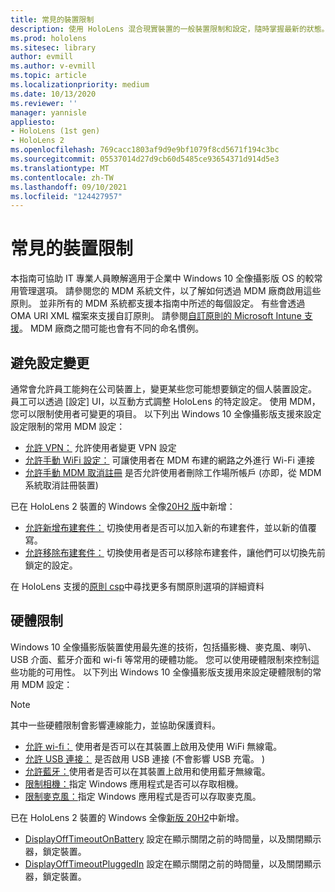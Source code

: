 ```yaml
---
title: 常見的裝置限制
description: 使用 HoloLens 混合現實裝置的一般裝置限制和設定，隨時掌握最新的狀態。
ms.prod: hololens
ms.sitesec: library
author: evmill
ms.author: v-evmill
ms.topic: article
ms.localizationpriority: medium
ms.date: 10/13/2020
ms.reviewer: ''
manager: yannisle
appliesto:
- HoloLens (1st gen)
- HoloLens 2
ms.openlocfilehash: 769cacc1803af9d9e9bf1079f8cd5671f194c3bc
ms.sourcegitcommit: 05537014d27d9cb60d5485ce93654371d914d5e3
ms.translationtype: MT
ms.contentlocale: zh-TW
ms.lasthandoff: 09/10/2021
ms.locfileid: "124427957"
---
```

# <a name="common-device-restrictions"></a>常見的裝置限制 

本指南可協助 IT 專業人員瞭解適用于企業中 Windows 10 全像攝影版 OS 的較常用管理選項。 請參閱您的 MDM 系統文件，以了解如何透過 MDM 廠商啟用這些原則。 並非所有的 MDM 系統都支援本指南中所述的每個設定。 有些會透過 OMA URI XML 檔案來支援自訂原則。 請參閱[自訂原則的 Microsoft Intune 支援](/mem/intune/configuration/custom-settings-windows-10)。 MDM 廠商之間可能也會有不同的命名慣例。

## <a name="prevent-changing-of-settings"></a>避免設定變更
通常會允許員工能夠在公司裝置上，變更某些您可能想要鎖定的個人裝置設定。 員工可以透過 [設定] UI，以互動方式調整 HoloLens 的特定設定。 使用 MDM，您可以限制使用者可變更的項目。 以下列出 Windows 10 全像攝影版支援來設定設定限制的常用 MDM 設定：
-   [允許 VPN：](/windows/client-management/mdm/policy-csp-settings#settings-allowvpn) 允許使用者變更 VPN 設定
-   [允許手動 WiFi 設定：](/windows/client-management/mdm/policy-csp-wifi#wifi-allowmanualwificonfiguration) 可讓使用者在 MDM 布建的網路之外進行 Wi-Fi 連接
-   [允許手動 MDM 取消註冊](/windows/client-management/mdm/policy-csp-experience#experience-allowmanualmdmunenrollment) 是否允許使用者刪除工作場所帳戶 (亦即，從 MDM 系統取消註冊裝置) 

已在 HoloLens 2 裝置的 Windows 全像[20H2 版](hololens-release-notes.md#windows-holographic-version-20h2)中新增：
- [允許新增布建套件：](/windows/client-management/mdm/policy-csp-security#security-allowaddprovisioningpackage) 切換使用者是否可以加入新的布建套件，並以新的值覆寫。
- [允許移除布建套件：](/windows/client-management/mdm/policy-csp-security#security-allowremoveprovisioningpackage) 切換使用者是否可以移除布建套件，讓他們可以切換先前鎖定的設定。

在 HoloLens 支援的[原則 csp](/windows/client-management/mdm/policy-csps-supported-by-hololens2)中尋找更多有關原則選項的詳細資料

## <a name="hardware-restrictions"></a>硬體限制
Windows 10 全像攝影版裝置使用最先進的技術，包括攝影機、麥克風、喇叭、USB 介面、藍牙介面和 wi-fi 等常用的硬體功能。 您可以使用硬體限制來控制這些功能的可用性。
以下列出 Windows 10 全像攝影版支援用來設定硬體限制的常用 MDM 設定：

> [!NOTE]
> 其中一些硬體限制會影響連線能力，並協助保護資料。

-   [允許 wi-fi：](/windows/client-management/mdm/policy-csp-wifi#wifi-allowwifi) 使用者是否可以在其裝置上啟用及使用 WiFi 無線電。
-   [允許 USB 連接：](/windows/client-management/mdm/policy-csp-connectivity#connectivity-allowusbconnection) 是否啟用 USB 連接 (不會影響 USB 充電。 ) 
-   [允許藍牙：](/windows/client-management/mdm/policy-csp-connectivity#connectivity-allowbluetooth)使用者是否可以在其裝置上啟用和使用藍牙無線電。
-   [限制相機：](/windows/client-management/mdm/policy-csp-privacy#privacy-letappsaccesscamera)指定 Windows 應用程式是否可以存取相機。
-   [限制麥克風：](/windows/client-management/mdm/policy-csp-privacy#privacy-letappsaccessmicrophone)指定 Windows 應用程式是否可以存取麥克風。

已在 HoloLens 2 裝置的 Windows 全像[新版 20H2](hololens-release-notes.md#windows-holographic-version-20h2)中新增。 
- [DisplayOffTimeoutOnBattery](/windows/client-management/mdm/policy-csp-power#power-displayofftimeoutonbattery) 設定在顯示關閉之前的時間量，以及關閉顯示器，鎖定裝置。 
- [DisplayOffTimeoutPluggedIn](/windows/client-management/mdm/policy-csp-power#power-displayofftimeoutpluggedin) 設定在顯示關閉之前的時間量，以及關閉顯示器，鎖定裝置。 
